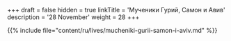 +++
draft = false
hidden = true
linkTitle = 'Мученики Гурий, Самон и Авив'
description = '28 November'
weight = 28
+++

{{% include file="content/ru/lives/mucheniki-gurii-samon-i-aviv.md" %}}
